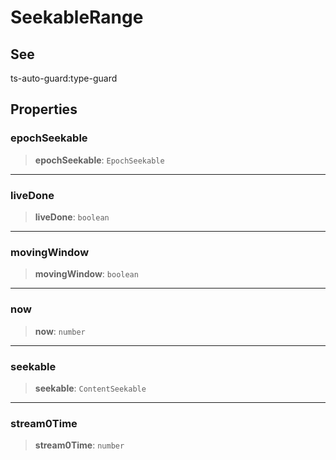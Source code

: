 # SeekableRange

## See

ts-auto-guard:type-guard

## Properties

### epochSeekable

> **epochSeekable**: `EpochSeekable`

***

### liveDone

> **liveDone**: `boolean`

***

### movingWindow

> **movingWindow**: `boolean`

***

### now

> **now**: `number`

***

### seekable

> **seekable**: `ContentSeekable`

***

### stream0Time

> **stream0Time**: `number`
